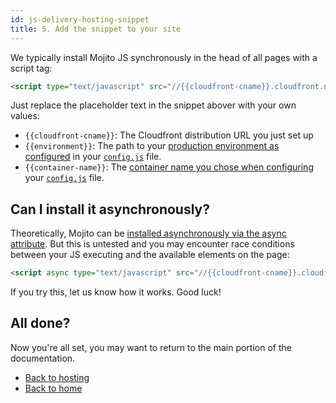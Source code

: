```yaml
---
id: js-delivery-hosting-snippet
title: 5. Add the snippet to your site
---
```


We typically install Mojito JS synchronously in the head of all pages with a script tag:

```html
<script type="text/javascript" src="//{{cloudfront-cname}}.cloudfront.net/{{environment}}/{{container-name}}.js"></script>
```

Just replace the placeholder text in the snippet abover with your own values:

 * `{{cloudfront-cname}}`: The Cloudfront distribution URL you just set up
 * `{{environment}}`: The path to your [production environment as configured](js-delivery-hosting-build-script.md) in your [`config.js`](https://github.com/mint-metrics/mojito-js-delivery/blob/master/config.js) file.
 * `{{container-name}}`: The [container name you chose when configuring](js-delivery-hosting-build-script.md) your [`config.js`](https://github.com/mint-metrics/mojito-js-delivery/blob/master/config.js) file.


## Can I install it asynchronously?

Theoretically, Mojito can be [installed asynchronously via the async attribute](https://www.w3schools.com/tags/att_script_async.asp). But this is untested and you may encounter race conditions between your JS executing and the available elements on the page:

```html
<script async type="text/javascript" src="//{{cloudfront-cname}}.cloudfront.net/{{environment}}/{{container-name}}.js"></script>
```

If you try this, let us know how it works. Good luck!


## All done?

Now you're all set, you may want to return to the main portion of the documentation.

 * [Back to hosting](js-delivery-hosting.md)
 * [Back to home](js-delivery-intro.md)

